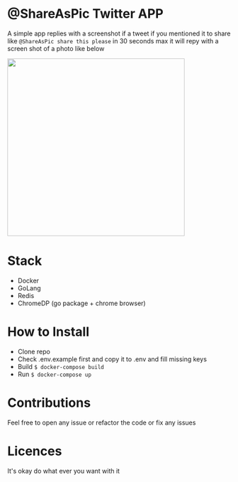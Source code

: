 # @ShareAsPic Twitter APP

A simple app replies with a screenshot if a tweet if you mentioned it to share like `@ShareAsPic share this please` in 30 seconds max it will repy with a screen shot of a photo like below

<img src="https://drive.google.com/uc?export=view&id=1Rbfinu7B4qBgY6e-8ZP9XJAZ1n8bnA5V" width="400px">


# Stack

- Docker
- GoLang
- Redis
- ChromeDP (go package + chrome browser)

# How to Install

- Clone repo
- Check .env.example first and copy it to .env and fill missing keys
- Build ```$ docker-compose build```
- Run   ```$ docker-compose up```

# Contributions

Feel free to open any issue or refactor the code or fix any issues

# Licences
It's okay do what ever you want with it 
